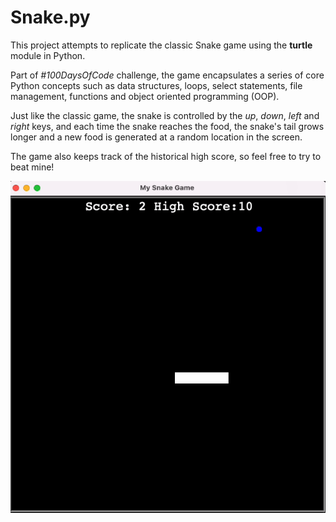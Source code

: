 # Snake.py

This project attempts to replicate the classic Snake game using the **turtle** module in Python.

Part of *#100DaysOfCode* challenge, the game encapsulates a series of core Python concepts such as data structures, loops, 
select statements, file management, functions and object oriented programming (OOP).

Just like the classic game, the snake is controlled by the *up*, *down*, *left* and *right* keys, and each time the snake 
reaches the food, the snake's tail grows longer and a new food is generated at a random location in the screen. 

The game also keeps track of the historical high score, so feel free to try to beat mine! 

![game gif](my_snake_game.gif)
